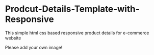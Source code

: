 # Prodcut-Details-Template-with-Responsive
This simple html css based responsive product details for e-commerce website

Please add your own image!
